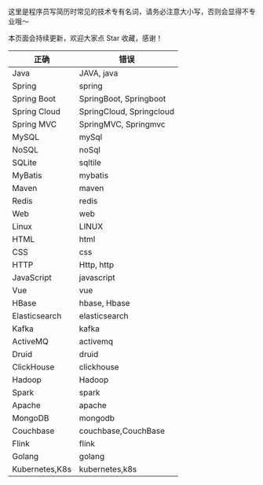 这里是程序员写简历时常见的技术专有名词，请务必注意大小写，否则会显得不专业哦～  

本页面会持续更新，欢迎大家点 Star 收藏，感谢！


| 正确        | 错误                   |
| ----------- | ---------------------- |
| Java        | JAVA, java             |
| Spring      | spring                 |
| Spring Boot | SpringBoot, Springboot |
| Spring Cloud | SpringCloud, Springcloud |
| Spring MVC  | SpringMVC, Springmvc   |
| MySQL       | mySql                  |
| NoSQL       | noSql                  |
| SQLite      | sqltile                |
| MyBatis     | mybatis                |
| Maven       | maven                  |
| Redis       | redis                  |
| Web         | web                    |
| Linux       | LINUX                  |
| HTML        | html                   |
| CSS         | css                    |
| HTTP        | Http, http             |
| JavaScript  | javascript             |
| Vue         | vue                    |
| HBase       | hbase, Hbase           |
| Elasticsearch | elasticsearch        |
| Kafka       | kafka                  |
| ActiveMQ    | activemq               |
| Druid       | druid                  |
| ClickHouse  | clickhouse             |
| Hadoop      | Hadoop                 |
| Spark       | spark                  |
| Apache      | apache                 |
| MongoDB     | mongodb                |
| Couchbase   | couchbase,CouchBase    |
| Flink       | flink                  |
| Golang      | golang                 |
|Kubernetes,K8s| kubernetes,k8s|
